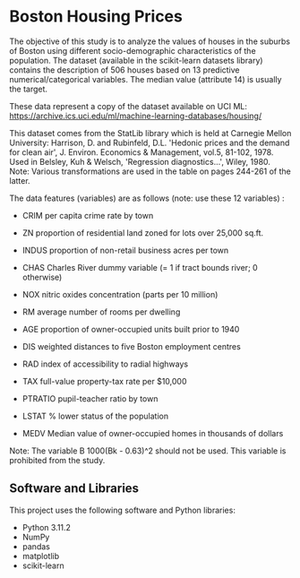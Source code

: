 
# Boston Housing Prices

The objective of this study is to analyze the values of houses in the suburbs of Boston using different socio-demographic characteristics of the population. The dataset (available in the scikit-learn datasets library) contains the description of 506 houses based on 13 predictive numerical/categorical variables. The median value (attribute 14) is usually the target.

These data represent a copy of the dataset available on UCI ML: https://archive.ics.uci.edu/ml/machine-learning-databases/housing/

This dataset comes from the StatLib library which is held at Carnegie Mellon University: Harrison, D. and Rubinfeld, D.L. 'Hedonic prices and the demand for clean air', J. Environ. Economics & Management, vol.5, 81-102, 1978. Used in Belsley, Kuh & Welsch, 'Regression diagnostics...', Wiley, 1980. Note: Various transformations are used in the table on pages 244-261 of the latter.

The data features (variables) are as follows (note: use these 12 variables) :

- CRIM per capita crime rate by town

- ZN proportion of residential land zoned for lots over 25,000 sq.ft.

- INDUS proportion of non-retail business acres per town

- CHAS Charles River dummy variable (= 1 if tract bounds river; 0 otherwise)

- NOX nitric oxides concentration (parts per 10 million)

- RM average number of rooms per dwelling

- AGE proportion of owner-occupied units built prior to 1940

- DIS weighted distances to five Boston employment centres

- RAD index of accessibility to radial highways

- TAX full-value property-tax rate per $10,000

- PTRATIO pupil-teacher ratio by town

- LSTAT % lower status of the population

- MEDV Median value of owner-occupied homes in thousands of dollars

Note: The variable B 1000(Bk - 0.63)^2 should not be used. This variable is prohibited from the study.




## Software and Libraries

This project uses the following software and Python libraries:

- Python 3.11.2
- NumPy
- pandas
- matplotlib
- scikit-learn

